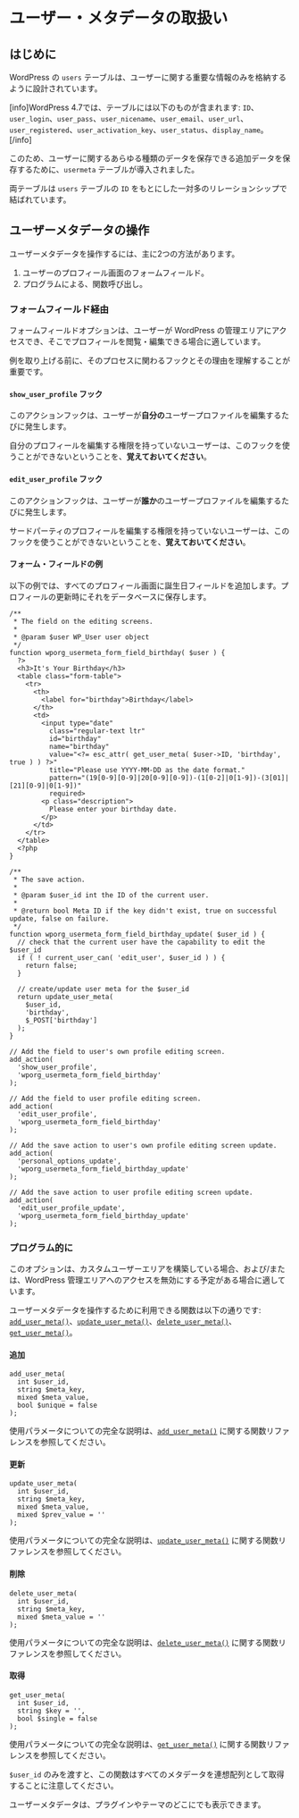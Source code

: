 <!-- 
# Working with User Metadata 
 -->
# ユーザー・メタデータの取扱い

<!-- 
## Introduction
 -->
## はじめに

<!-- 
WordPress' `users` table was designed to contain only the essential information about the user.
 -->
WordPress の `users` テーブルは、ユーザーに関する重要な情報のみを格納するように設計されています。

<!-- 
[info]As of WP 4.7 the table contains: `ID`, `user_login`, `user_pass`, `user_nicename`, `user_email`, `user_url`, `user_registered`, `user_activation_key`, `user_status` and `display_name`.[/info]
 -->
[info]WordPress 4.7では、テーブルには以下のものが含まれます: `ID`、`user_login`、`user_pass`、`user_nicename`、`user_email`、`user_url`、`user_registered`、`user_activation_key`、`user_status`、`display_name`。[/info]

<!-- 
Because of this, to store additional data, the `usermeta` table was introduced, which can store any arbitrary amount of data about a user.
 -->
このため、ユーザーに関するあらゆる種類のデータを保存できる追加データを保存するために、`usermeta` テーブルが導入されました。

<!-- 
Both tables are tied together using one-to-many relationship based on the `ID` in the `users` table.
 -->
両テーブルは `users` テーブルの `ID` をもとにした一対多のリレーションシップで結ばれています。

<!-- 
## Manipulating User Metadata
 -->
## ユーザーメタデータの操作

<!-- 
There are two main ways for manipulating User Metadata.
 -->
ユーザーメタデータを操作するには、主に2つの方法があります。

<!-- 
1. A form field in the user's profile screen.
2. Programmatically, via a function call.
 -->
1. ユーザーのプロフィール画面のフォームフィールド。
2. プログラムによる、関数呼び出し。

<!-- 
### via a Form Field
 -->
### フォームフィールド経由

<!-- 
The form field option is suitable for cases where the user will have access to the WordPress admin area, in which he will be able to view and edit profiles.
 -->
フォームフィールドオプションは、ユーザーが WordPress の管理エリアにアクセスでき、そこでプロフィールを閲覧・編集できる場合に適しています。

<!-- 
Before we dive into an example, it's important to understand the hooks involved in the process and why they are there.
 -->
例を取り上げる前に、そのプロセスに関わるフックとその理由を理解することが重要です。

<!-- 
#### `show_user_profile` hook
 -->
#### `show_user_profile` フック

<!-- 
This action hook is fired whenever a user edits **it's own** user profile.
 -->
このアクションフックは、ユーザーが**自分の**ユーザープロファイルを編集するたびに発生します。

<!-- 
**Remember,** a user that doesn't have the capability of editing his own profile won't fire this hook.
 -->
自分のプロフィールを編集する権限を持っていないユーザーは、このフックを使うことができないということを、**覚えておいてください**。

<!-- 
#### `edit_user_profile` hook
 -->
#### `edit_user_profile` フック

<!-- 
This action hook is fired whenever a user edits a user profile of **somebody else**.
 -->
このアクションフックは、ユーザーが**誰か**のユーザープロファイルを編集するたびに発生します。

<!-- 
**Remember,** a user that doesn't have the capability for editing 3rd party profiles won't fire this hook.
 -->
サードパーティのプロフィールを編集する権限を持っていないユーザーは、このフックを使うことができないということを、**覚えておいてください**。

<!-- 
#### Example Form Field
 -->
#### フォーム・フィールドの例

<!-- 
In the example below we will be adding a birthday field to the all profile screens. Saving it to the database on profile updates.
 -->
以下の例では、すべてのプロフィール画面に誕生日フィールドを追加します。プロフィールの更新時にそれをデータベースに保存します。

```
/**
 * The field on the editing screens.
 *
 * @param $user WP_User user object
 */
function wporg_usermeta_form_field_birthday( $user ) {
  ?>
  <h3>It's Your Birthday</h3>
  <table class="form-table">
    <tr>
      <th>
        <label for="birthday">Birthday</label>
      </th>
      <td>
        <input type="date"
          class="regular-text ltr"
          id="birthday"
          name="birthday"
          value="<?= esc_attr( get_user_meta( $user->ID, 'birthday', true ) ) ?>"
          title="Please use YYYY-MM-DD as the date format."
          pattern="(19[0-9][0-9]|20[0-9][0-9])-(1[0-2]|0[1-9])-(3[01]|[21][0-9]|0[1-9])"
          required>
        <p class="description">
          Please enter your birthday date.
        </p>
      </td>
    </tr>
  </table>
  <?php
}

/**
 * The save action.
 *
 * @param $user_id int the ID of the current user.
 *
 * @return bool Meta ID if the key didn't exist, true on successful update, false on failure.
 */
function wporg_usermeta_form_field_birthday_update( $user_id ) {
  // check that the current user have the capability to edit the $user_id
  if ( ! current_user_can( 'edit_user', $user_id ) ) {
    return false;
  }

  // create/update user meta for the $user_id
  return update_user_meta(
    $user_id,
    'birthday',
    $_POST['birthday']
  );
}

// Add the field to user's own profile editing screen.
add_action(
  'show_user_profile',
  'wporg_usermeta_form_field_birthday'
);

// Add the field to user profile editing screen.
add_action(
  'edit_user_profile',
  'wporg_usermeta_form_field_birthday'
);

// Add the save action to user's own profile editing screen update.
add_action(
  'personal_options_update',
  'wporg_usermeta_form_field_birthday_update'
);

// Add the save action to user profile editing screen update.
add_action(
  'edit_user_profile_update',
  'wporg_usermeta_form_field_birthday_update'
);
```

<!-- 
### Programmatically
 -->
### プログラム的に

<!-- 
This option is suitable for cases where you're building a custom user area and/or plan to disable access to the WordPress admin area.
 -->
このオプションは、カスタムユーザーエリアを構築している場合、および/または、WordPress 管理エリアへのアクセスを無効にする予定がある場合に適しています。

<!-- 
The functions available for manipulating User Metadata are: [`add_user_meta()`](https://developer.wordpress.org/reference/functions/add_user_meta/), [`update_user_meta()`](https://developer.wordpress.org/reference/functions/update_user_meta/), [`delete_user_meta()`](https://developer.wordpress.org/reference/functions/delete_user_meta/) and [`get_user_meta()`](https://developer.wordpress.org/reference/functions/get_user_meta/).
 -->
ユーザーメタデータを操作するために利用できる関数は以下の通りです: [`add_user_meta()`](https://developer.wordpress.org/reference/functions/add_user_meta/)、[`update_user_meta()`](https://developer.wordpress.org/reference/functions/update_user_meta/)、[`delete_user_meta()`](https://developer.wordpress.org/reference/functions/delete_user_meta/)、[`get_user_meta()`](https://developer.wordpress.org/reference/functions/get_user_meta/)。

<!-- 
#### Add
 -->
#### 追加

```
add_user_meta(
  int $user_id,
  string $meta_key,
  mixed $meta_value,
  bool $unique = false
);
```

<!-- 
Please refer to the Function Reference about [`add_user_meta()`](https://developer.wordpress.org/reference/functions/add_user_meta/) for full explanation about the used parameters.
 -->
使用パラメータについての完全な説明は、[`add_user_meta()`](https://developer.wordpress.org/reference/functions/add_user_meta/) に関する関数リファレンスを参照してください。

<!-- 
#### Update
 -->
#### 更新

```
update_user_meta(
  int $user_id,
  string $meta_key,
  mixed $meta_value,
  mixed $prev_value = ''
);
```

<!-- 
Please refer to the Function Reference about [`update_user_meta()`](https://developer.wordpress.org/reference/functions/update_user_meta/) for full explanation about the used parameters.
 -->
使用パラメータについての完全な説明は、[`update_user_meta()`](https://developer.wordpress.org/reference/functions/update_user_meta/) に関する関数リファレンスを参照してください。

<!-- 
#### Delete
 -->
#### 削除

```
delete_user_meta(
  int $user_id,
  string $meta_key,
  mixed $meta_value = ''
);
```

<!-- 
Please refer to the Function Reference about [`delete_user_meta()`](https://developer.wordpress.org/reference/functions/delete_user_meta/) for full explanation about the used parameters.
 -->
使用パラメータについての完全な説明は、[`delete_user_meta()`](https://developer.wordpress.org/reference/functions/delete_user_meta/) に関する関数リファレンスを参照してください。

<!-- 
#### Get
 -->
#### 取得

```
get_user_meta(
  int $user_id,
  string $key = '',
  bool $single = false
);
```

<!-- 
Please refer to the Function Reference about [`get_user_meta()`](https://developer.wordpress.org/reference/functions/get_user_meta/) for full explanation about the used parameters.
 -->
使用パラメータについての完全な説明は、[`get_user_meta()`](https://developer.wordpress.org/reference/functions/get_user_meta/) に関する関数リファレンスを参照してください。

<!-- 
Please note, if you pass only the `$user_id`, the function will retrieve all Metadata as an associative array.
 -->
`$user_id` のみを渡すと、この関数はすべてのメタデータを連想配列として取得することに注意してください。

<!-- 
You can render User Metadata anywhere in your plugin or theme.
 -->
ユーザーメタデータは、プラグインやテーマのどこにでも表示できます。
